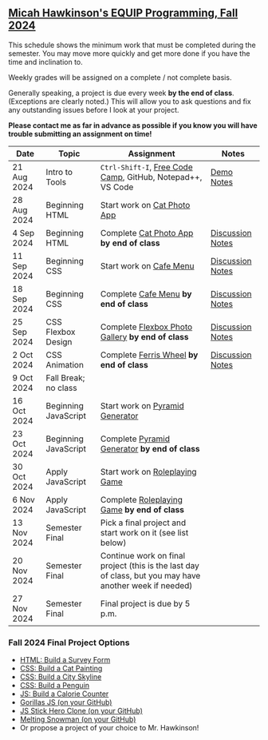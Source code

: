 [Micah Hawkinson's EQUIP Programming, Fall 2024](readme.md)
---

This schedule shows the minimum work that must be completed during the semester. You may move more quickly and get more done if you have the time and inclination to.

Weekly grades will be assigned on a complete / not complete basis. 

Generally speaking, a project is due every week **by the end of class**. (Exceptions are clearly noted.) This will allow you to ask questions and fix any outstanding issues before I look at your project.

**Please contact me as far in advance as possible if you know you will have trouble submitting an assignment on time!**

| Date | Topic | Assignment |Notes|
| ---  |  ---  | ---        | --- |
21 Aug 2024|Intro to Tools|`Ctrl-Shift-I`, [Free Code Camp](https://www.freecodecamp.org), GitHub, Notepad++, VS Code | [Demo Notes](demo_20240821.md)
28 Aug 2024|Beginning HTML|Start work on [Cat Photo App](https://www.freecodecamp.org/learn/2022/responsive-web-design/#learn-html-by-building-a-cat-photo-app)
4 Sep 2024|Beginning HTML|Complete [Cat Photo App](https://www.freecodecamp.org/learn/2022/responsive-web-design/#learn-html-by-building-a-cat-photo-app) **by end of class**|[Discussion Notes](notes_20240904.md)
11 Sep 2024|Beginning CSS|Start work on [Cafe Menu](https://www.freecodecamp.org/learn/2022/responsive-web-design/#learn-basic-css-by-building-a-cafe-menu)|[Discussion Notes](notes_20240911.md)
18 Sep 2024|Beginning CSS|Complete [Cafe Menu](https://www.freecodecamp.org/learn/2022/responsive-web-design/#learn-basic-css-by-building-a-cafe-menu) **by end of class**|[Discussion Notes](notes_20240918.md)
25 Sep 2024|CSS Flexbox Design|Complete [Flexbox Photo Gallery](https://www.freecodecamp.org/learn/2022/responsive-web-design/#learn-css-flexbox-by-building-a-photo-gallery) **by end of class**|[Discussion Notes](notes_20240925.md)
2 Oct 2024|CSS Animation|Complete [Ferris Wheel](https://www.freecodecamp.org/learn/2022/responsive-web-design/#learn-css-animation-by-building-a-ferris-wheel) **by end of class**|[Discussion Notes](notes_20241002.md)
9 Oct 2024|Fall Break; no class
16 Oct 2024|Beginning JavaScript|Start work on [Pyramid Generator](https://www.freecodecamp.org/learn/javascript-algorithms-and-data-structures-v8/#learn-introductory-javascript-by-building-a-pyramid-generator)
23 Oct 2024|Beginning JavaScript|Complete [Pyramid Generator](https://www.freecodecamp.org/learn/javascript-algorithms-and-data-structures-v8/#learn-introductory-javascript-by-building-a-pyramid-generator) **by end of class**
30 Oct 2024|Apply JavaScript|Start work on [Roleplaying Game](https://www.freecodecamp.org/learn/javascript-algorithms-and-data-structures-v8/#learn-basic-javascript-by-building-a-role-playing-game)
6 Nov 2024|Apply JavaScript|Complete [Roleplaying Game](https://www.freecodecamp.org/learn/javascript-algorithms-and-data-structures-v8/#learn-basic-javascript-by-building-a-role-playing-game) **by end of class**
13 Nov 2024|Semester Final|Pick a final project and start work on it (see list below)
20 Nov 2024|Semester Final|Continue work on final project (this is the last day of class, but you may have another week if needed)
27 Nov 2024|Semester Final|Final project is due by 5 p.m.

### Fall 2024  Final Project Options
* [HTML: Build a Survey Form](https://www.freecodecamp.org/learn/2022/responsive-web-design/#build-a-survey-form-project)
* [CSS: Build a Cat Painting](https://www.freecodecamp.org/learn/2022/responsive-web-design/#learn-intermediate-css-by-building-a-cat-painting)
* [CSS: Build a City Skyline](https://www.freecodecamp.org/learn/2022/responsive-web-design/#learn-css-variables-by-building-a-city-skyline)
* [CSS: Build a Penguin](https://www.freecodecamp.org/learn/2022/responsive-web-design/#learn-css-transforms-by-building-a-penguin)
* [JS: Build a Calorie Counter](https://www.freecodecamp.org/learn/javascript-algorithms-and-data-structures-v8/#learn-form-validation-by-building-a-calorie-counter)
* [Gorillas JS (on your GitHub)](https://www.freecodecamp.org/news/gorillas-game-in-javascript/)
* [JS Stick Hero Clone (on your GitHub)](https://www.freecodecamp.org/news/javascript-game-tutorial-stick-hero-with-html-canvas/)
* [Melting Snowman (on your GitHub)](https://www.freecodecamp.org/news/how-to-code-a-simple-game/)
* Or propose a project of your choice to Mr. Hawkinson!
